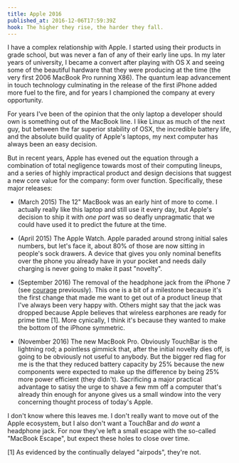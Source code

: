 ```yaml
---
title: Apple 2016
published_at: 2016-12-06T17:59:39Z
hook: The higher they rise, the harder they fall.
---
```


I have a complex relationship with Apple. I started using their products in
grade school, but was never a fan of any of their early line ups. In my later
years of  university, I became a convert after playing with OS X and seeing
some of the beautiful hardware that they were producing at the time (the very
first 2006 MacBook Pro running X86). The quantum leap advancement in touch
technology culminating in the release of the first iPhone added more fuel to
the fire, and for years I championed the company at every opportunity.

For years I've been of the opinion that the only laptop a developer should
own is something out of the MacBook line. I like Linux as much of the next guy,
but between the far superior stability of OSX, the incredible battery life, and
the absolute build quality of Apple's laptops, my next computer has always been
an easy decision.

But in recent years, Apple has evened out the equation through a combination of
total negligence towards most of their computing lineups, and a series of
highly impractical product and design decisions that suggest a new core value
for the company: form over function. Specifically, these major releases:

* (March 2015) The 12" MacBook was an early hint of more to come. I actually
  really like this laptop and still use it every day, but Apple's decision to
  ship it with _one port_ was so deafly unpragmatic that we could have used it
  to predict the future at the time.

* (April 2015) The Apple Watch. Apple paraded around strong initial sales
  numbers, but let's face it, about 80% of those are now sitting in people's
  sock drawers. A device that gives you only nominal benefits over the phone
  you already have in your pocket and needs daily charging is never going to
  make it past "novelty".

* (September 2016) The removal of the headphone jack from the iPhone 7 (see
  [courage] previously). This one is a bit of a milestone because it's the
  first change that made me want to get out of a product lineup that I've
  always been very happy with. Others might say that the jack was dropped
  because Apple believes that wireless earphones are ready for prime time [1].
  More cynically, I think it's because they wanted to make the bottom of the
  iPhone symmetric.

* (November 2016) The new MacBook Pro. Obviously TouchBar is the lightning rod;
  a pointless gimmick that, after the initial novelty dies off, is going to be
  obviously not useful to anybody. But the bigger red flag for me is the that
  they reduced battery capacity by 25% because the new components were expected
  to make up the difference by being 25% more power efficient (they didn't).
  Sacrificing a major practical advantage to satisy the urge to shave a few mm
  off a computer that's already thin enough for anyone gives us a small window
  into the very concerning thought process of today's Apple.

I don't know where this leaves me. I don't really want to move out of the Apple
ecosystem, but I also don't want a TouchBar and _do want_ a headphone jack. For
now they've left a small escape with the so-called "MacBook Escape", but expect
these holes to close over time.

[courage]: /fragments/courage

[1] As evidenced by the continually delayed "airpods", they're not.
